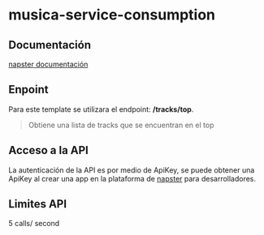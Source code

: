 # musica-service-consumption

## Documentación
[napster documentación](https://developer.napster.com/api/v2.2)
## Enpoint
Para este template se utilizara el endpoint: **/tracks/top**.
> Obtiene una lista de tracks que se encuentran en el top
## Acceso a la API
La autenticación de la API es por medio de ApiKey, se puede obtener una ApiKey al crear una app en la plataforma de [napster](https://developer.napster.com/signin) para desarrolladores.
## Limites API
5 calls/ second
